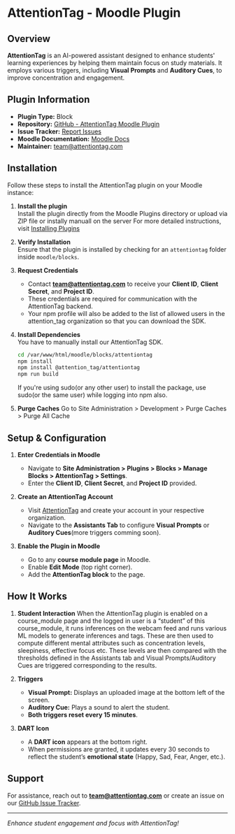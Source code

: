 # AttentionTag - Moodle Plugin

## Overview
**AttentionTag** is an AI-powered assistant designed to enhance students' learning experiences by helping them maintain focus on study materials. It employs various triggers, including **Visual Prompts** and **Auditory Cues**, to improve concentration and engagement.

## Plugin Information
- **Plugin Type:** Block
- **Repository:** [GitHub - AttentionTag Moodle Plugin](https://github.com/attentiontag/moodle-block_attentiontag)
- **Issue Tracker:** [Report Issues](https://github.com/attentiontag/moodle-block_attentiontag/issues)
- **Moodle Documentation:** [Moodle Docs](https://docs.moodle.org/405/en/index.php?title=AttentionTag&action=edit)
- **Maintainer:** [team@attentiontag.com](mailto:team@attentiontag.com)

## Installation
Follow these steps to install the AttentionTag plugin on your Moodle instance:

1. **Install the plugin**  
   Install the plugin directly from the Moodle Plugins directory or upload via ZIP file or instally manuall on the server
   For more detailed instructions, visit [Installing Plugins](https://docs.moodle.org/405/en/Installing_plugins#:~:text=Go%20to%20the%20Moodle%20plugins,Upload%20the%20ZIP%20file)


2. **Verify Installation**  
   Ensure that the plugin is installed by checking for an `attentiontag` folder inside `moodle/blocks`.

3. **Request Credentials**  
   - Contact **team@attentiontag.com** to receive your **Client ID**, **Client Secret**, and **Project ID**.
   - These credentials are required for communication with the AttentionTag backend.
   - Your npm profile will also be added to the list of allowed users in the attention_tag organization so that you can download the SDK.

4. **Install Dependencies**  
   You have to manually install our AttentionTag SDK.
   ```sh
   cd /var/www/html/moodle/blocks/attentiontag
   npm install
   npm install @attention_tag/attentiontag
   npm run build
   ```
   If you're using sudo(or any other user) to install the package, use sudo(or the same user) while logging into npm also.

5. **Purge Caches**
   Go to Site Administration > Development > Purge Caches > Purge All Cache

## Setup & Configuration
1. **Enter Credentials in Moodle**  
   - Navigate to **Site Administration > Plugins > Blocks > Manage Blocks > AttentionTag > Settings**.
   - Enter the **Client ID**, **Client Secret**, and **Project ID** provided.

2. **Create an AttentionTag Account**  
   - Visit [AttentionTag](https://app.attentiontag.com) and create your account in your respective organization.
   - Navigate to the **Assistants Tab** to configure **Visual Prompts** or **Auditory Cues**(more triggers comming soon).

3. **Enable the Plugin in Moodle**  
   - Go to any **course module page** in Moodle.
   - Enable **Edit Mode** (top right corner).
   - Add the **AttentionTag block** to the page.

## How It Works
1. **Student Interaction**
   When the AttentionTag plugin is enabled on a course_module page and the logged in user is a “student” of this course_module, it runs inferences on the webcam feed and runs various ML models to generate inferences and tags. These are then used to compute different mental attributes such as concentration levels, sleepiness, effective focus etc. These levels are then compared with the thresholds defined in the Assistants tab and Visual Prompts/Auditory Cues are triggered corresponding to the results.
2. **Triggers**
   - **Visual Prompt:** Displays an uploaded image at the bottom left of the screen.
   - **Auditory Cue:** Plays a sound to alert the student.
   - **Both triggers reset every 15 minutes**.

3. **DART Icon**
   - A **DART icon** appears at the bottom right.
   - When permissions are granted, it updates every 30 seconds to reflect the student’s **emotional state** (Happy, Sad, Fear, Anger, etc.).

## Support
For assistance, reach out to **[team@attentiontag.com](mailto:team@attentiontag.com)** or create an issue on our [GitHub Issue Tracker](https://github.com/attentiontag/moodle-block_attentiontag/issues).


---
*Enhance student engagement and focus with AttentionTag!*

